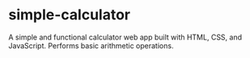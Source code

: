 # simple-calculator
A simple and functional calculator web app built with HTML, CSS, and JavaScript. Performs basic arithmetic operations.

